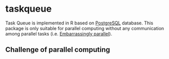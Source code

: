 # taskqueue

Task Queue is implemented in R based on [PostgreSQL](https://www.postgresql.org/) database. This package is only suitable for parallel computing without any communication among parallel tasks (i.e. [Embarrassingly parallel](https://en.wikipedia.org/wiki/Embarrassingly_parallel)).

## Challenge of parallel computing

